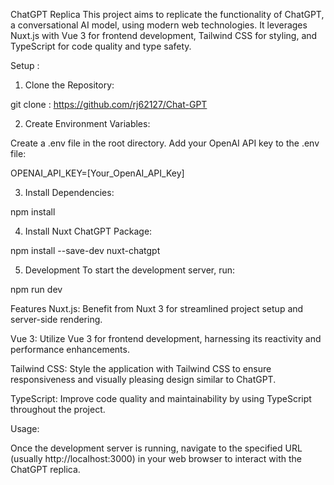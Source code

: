 ChatGPT Replica
This project aims to replicate the functionality of ChatGPT, a conversational AI model, using modern web technologies. It leverages Nuxt.js with Vue 3 for frontend development, Tailwind CSS for styling, and TypeScript for code quality and type safety.

Setup :
1. Clone the Repository:

git clone : https://github.com/rj62127/Chat-GPT

2. Create Environment Variables:

Create a .env file in the root directory.
Add your OpenAI API key to the .env file:

OPENAI_API_KEY=[Your_OpenAI_API_Key]

3. Install Dependencies:

npm install

4. Install Nuxt ChatGPT Package:

npm install --save-dev nuxt-chatgpt

5. Development
To start the development server, run:

npm run dev


Features
Nuxt.js: Benefit from Nuxt 3 for streamlined project setup and server-side rendering.

Vue 3: Utilize Vue 3 for frontend development, harnessing its reactivity and performance enhancements.

Tailwind CSS: Style the application with Tailwind CSS to ensure responsiveness and visually pleasing design similar to ChatGPT.

TypeScript: Improve code quality and maintainability by using TypeScript throughout the project.

Usage:

Once the development server is running, navigate to the specified URL (usually http://localhost:3000) in your web browser to interact with the ChatGPT replica.



